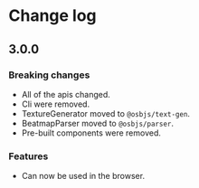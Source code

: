 # Change log

## 3.0.0

### Breaking changes

- All of the apis changed.
- Cli were removed.
- TextureGenerator moved to `@osbjs/text-gen`.
- BeatmapParser moved to `@osbjs/parser`.
- Pre-built components were removed.

### Features

- Can now be used in the browser.
